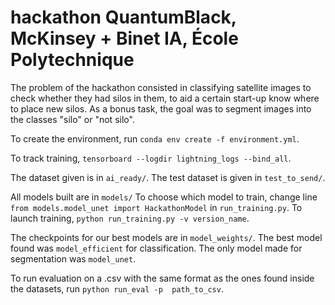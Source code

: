# hackathon QuantumBlack, McKinsey + Binet IA, École Polytechnique

The problem of the hackathon consisted in classifying satellite images to check whether they had silos in them, to
aid a certain start-up know where to place new silos. As a bonus task, the goal was to segment images into the classes
"silo" or "not silo".

To create the environment, run ``conda env create -f environment.yml``.

To track training, ``tensorboard --logdir lightning_logs --bind_all``.

The dataset given is in ``ai_ready/``. The test dataset is given in ``test_to_send/``.

All models built are in ``models/``
To choose which model to train, change line ``from models.model_unet import HackathonModel`` in ``run_training.py``.
To launch training, ``python run_training.py -v version_name``.

The checkpoints for our best models are in ``model_weights/``.
The best model found was ``model_efficient`` for classification. The only model made for segmentation was 
``model_unet``.

To run evaluation on a .csv with the same format as the ones found inside the datasets, run ``python run_eval -p 
path_to_csv``.

